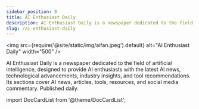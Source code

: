 ```yaml
---
sidebar_position: 8
title: AI Enthusiast Daily
description: AI Enthusiast Daily is a newspaper dedicated to the field of artificial intelligence, designed to provide AI enthusiasts with the latest AI news, technological advancements, industry insights, and tool recommendations. Its sections cover AI news, articles, tools, resources, and social media commentary. Published daily.
slug: /ai-enthusiast-daily
---
```


<img
src={require('@site/static/img/aifan.jpeg').default}
alt="AI Enthusiast Daily"
width="500"
/>

AI Enthusiast Daily is a newspaper dedicated to the field of artificial intelligence, designed to provide AI enthusiasts with the latest AI news, technological advancements, industry insights, and tool recommendations. Its sections cover AI news, articles, tools, resources, and social media commentary. Published daily.

import DocCardList from '@theme/DocCardList';

<DocCardList />